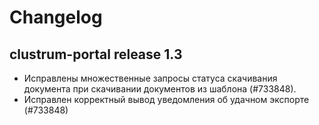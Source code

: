 # Changelog

## clustrum-portal release 1.3

- Исправлены множественные запросы статуса скачивания документа при скачивании документов из шаблона (#733848).
- Исправлен корректный вывод уведомления об удачном экспорте (#733848)
